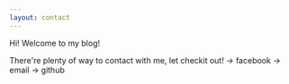 ```yaml
---
layout: contact
---
```


Hi! Welcome to my blog!

There're plenty of way to contact with me, let checkit out!
-> facebook
-> email
-> github